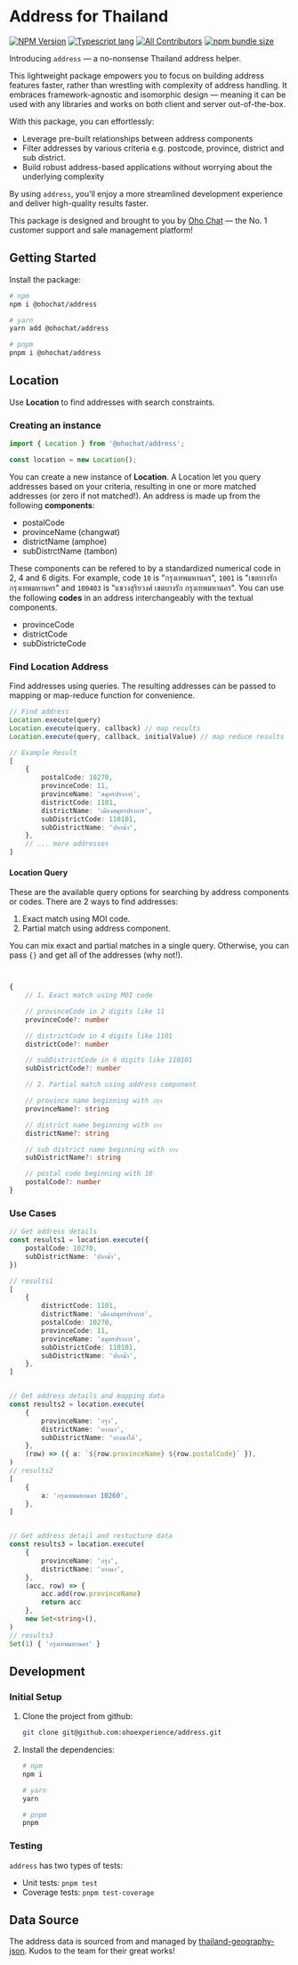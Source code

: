 # Address for Thailand

[![NPM Version](https://img.shields.io/npm/v/@ohochat/address.svg?style=flat)](https://www.npmjs.com/package/@ohochat/address)
[![Typescript lang](https://img.shields.io/badge/Language-Typescript-Blue.svg)](https://www.typescriptlang.org)
[![All Contributors](https://img.shields.io/badge/all_contributors-2-orange.svg?style=flat-square)](#contributors)
[![npm bundle size](https://img.shields.io/bundlephobia/min/@ohochat/address)
](https://www.npmjs.com/package/@ohochat/address)

Introducing `address` — a no-nonsense Thailand address helper.

This lightweight package empowers you to focus on building address features faster, rather than wrestling with complexity of address handling. It embraces framework-agnostic and isomorphic design — meaning it can be used with any libraries and works on both client and server out-of-the-box.

With this package, you can effortlessly:

* Leverage pre-built relationships between address components
* Filter addresses by various criteria e.g. postcode, province, district and sub district.
* Build robust address-based applications without worrying about the underlying complexity

By using `address`, you'll enjoy a more streamlined development experience and deliver high-quality results faster.


This package is designed and brought to you by [Oho Chat](https://www.oho.chat) — the No. 1 customer support and sale management platform! 

## Getting Started

Install the package:

```bash
# npm
npm i @ohochat/address

# yarn
yarn add @ohochat/address

# pnpm
pnpm i @ohochat/address
```


## Location

Use **Location** to find addresses with search constraints.

### Creating an instance

```typescript
import { Location } from '@ohochat/address';

const location = new Location();
```

You can create a new instance of **Location**. A Location let you query addresses based on your criteria, resulting in one or more matched addresses (or zero if not matched!). An address is made up from the following **components**:

- postalCode
- provinceName (changwat)
- districtName (amphoe)
- subDistrctName (tambon)

These components can be refered to by a standardized numerical code in 2, 4 and 6 digits. For example, code `10` is "กรุงเทพมหานคร", `1001` is "เขตบางรัก กรุงเทพมหานคร" and `100403` is "แขวงสุริยวงศ์ เขตบางรัก กรุงเทพมหานคร". You can use the following **codes** in an address interchangeably with the textual components.

- provinceCode
- districtCode
- subDistricteCode

### Find Location Address

Find addresses using queries. The resulting addresses can be passed to mapping or map-reduce function for convenience.

```typescript
// Find address
Location.execute(query)
Location.execute(query, callback) // map results
Location.execute(query, callback, initialValue) // map reduce results

// Example Result
[
    {
        postalCode: 10270,
        provinceCode: 11,
        provinceName: 'สมุทรปราการ',
        districtCode: 1101,
        districtName: 'เมืองสมุทรปราการ',
        subDistrictCode: 110101,
        subDistrictName: 'ปากน้ำ',
    },
    // ... more addresses
]
```

#### Location Query

These are the available query options for searching by address components or codes. There are 2 ways to find addresses:

1. Exact match using MOI code.
2. Partial match using address component.

You can mix exact and partial matches in a single query. Otherwise, you can pass `{}` and get all of the addresses (why not!).

```typescript


{
    // 1. Exact match using MOI code

    // provinceCode in 2 digits like 11
    provinceCode?: number

    // districtCode in 4 digits like 1101
    districtCode?: number

    // subDistrictCode in 6 digits like 110101
    subDistrictCode?: number

    // 2. Partial match using address component

    // province name beginning with กรุง
    provinceName?: string

    // district name beginning with บาง
    districtName?: string

    // sub district name beginning with บาง
    subDistrictName?: string

    // postal code beginning with 10
    postalCode?: number
}
```


### Use Cases
```typescript
// Get address details
const results1 = location.execute({
    postalCode: 10270,
    subDistrictName: 'ปากน้ำ',
})

// results1
[
    {
        districtCode: 1101,
        districtName: 'เมืองสมุทรปราการ',
        postalCode: 10270,
        provinceCode: 11,
        provinceName: 'สมุทรปราการ',
        subDistrictCode: 110101,
        subDistrictName: 'ปากน้ำ',
    },
]


// Get address details and mapping data
const results2 = location.execute(
    {
        provinceName: 'กรุง',
        districtName: 'บางนา',
        subDistrictName: 'บางนาใต้',
    },
    (row) => ({ a: `${row.provinceName} ${row.postalCode}` }),
)
// results2
[
    {
        a: 'กรุงเทพมหานคร 10260',
    },
]


// Get address detail and restucture data
const results3 = location.execute(
    {
        provinceName: 'กรุง',
        districtName: 'บางนา',
    },
    (acc, row) => {
        acc.add(row.provinceName)
        return acc
    },
    new Set<string>(),
)
// results3
Set(1) { 'กรุงเทพมหานคร' }
```

## Development

### Initial Setup

1.  Clone the project from github:

    ```bash
    git clone git@github.com:ohoexperience/address.git
    ```

2.  Install the dependencies:

    ```bash
    # npm
    npm i

    # yarn
    yarn

    # pnpm
    pnpm
    ```

### Testing

`address` has two types of tests:
-   Unit tests: `pnpm test`
-   Coverage tests: `pnpm test-coverage`


## Data Source

The address data is sourced from and managed by [thailand-geography-json](https://github.com/thailand-geography-data/thailand-geography-json). Kudos to the team for their great works!